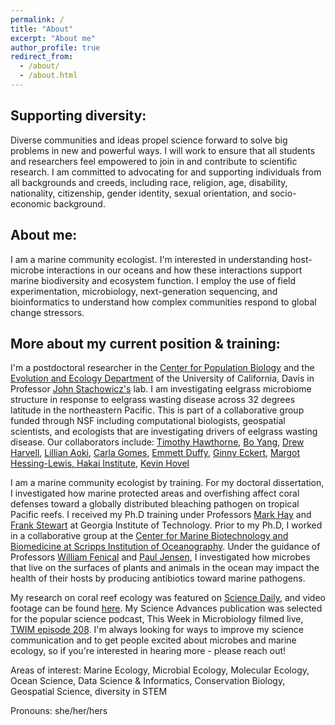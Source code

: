 ```yaml
---
permalink: /
title: "About"
excerpt: "About me"
author_profile: true
redirect_from: 
  - /about/
  - /about.html
---
```

## Supporting diversity:
Diverse communities and ideas propel science forward to solve big problems in new and powerful ways. I will work to ensure that all students and researchers feel empowered to join in and contribute to scientific research. I am committed to advocating for and supporting individuals from all backgrounds and creeds, including race, religion, age, disability, nationality, citizenship, gender identity, sexual orientation, and socio-economic background. 

## About me:
I am a marine community ecologist. I'm interested in understanding host-microbe interactions in our oceans and how these interactions support marine biodiversity and ecosystem function. I employ the use of field experimentation, microbiology, next-generation sequencing, and bioinformatics to understand how complex communities respond to global change stressors.

## More about my current position & training:
I'm a postdoctoral researcher in the [Center for Population Biology](https://cpb.ucdavis.edu/) and the [Evolution and Ecology Department](https://eve.ucdavis.edu/) of the University of California, Davis in Professor [John Stachowicz's](https://stachlab.wordpress.com/) lab.  I am investigating eelgrass microbiome structure in response to eelgrass wasting disease across 32 degrees latitude in the northeastern Pacific. This is part of a collaborative group funded through NSF including computational biologists, geospatial scientists, and ecologists that are investigating drivers of eelgrass wasting disease. Our collaborators include:  [Timothy Hawthorne](http://www.citizensciencegis.org/hawthorne-earns-top-research-honor-at-ucf/), [Bo Yang](https://gis-yang.github.io/), [Drew Harvell](http://www.eeb.cornell.edu/harvell/), [Lillian Aoki](https://lillianaoki.weebly.com/), [Carla Gomes](https://www.cs.cornell.edu/gomes/), [Emmett Duffy](https://marinegeo.si.edu/emmett-duffy), [Ginny Eckert](https://alaskaseagrant.org/about/directory/ginny-eckert/), [Margot Hessing-Lewis, Hakai Institute](https://www.hakai.org/), [Kevin Hovel](http://sci.sdsu.edu/hovel/)

I am a marine community ecologist by training. For my doctoral dissertation, I investigated how marine protected areas and overfishing affect coral defenses toward a globally distributed bleaching pathogen on tropical Pacific reefs. I received my Ph.D training under Professors [Mark Hay](https://ocean.gatech.edu/people/dr-mark-hay) and [Frank Stewart](http://marine-micro.biology.gatech.edu/) at Georgia Institute of Technology. Prior to my Ph.D, I worked in a collaborative group at the [Center for Marine Biotechnology and Biomedicine at Scripps Institution of Oceanography](https://scripps.ucsd.edu/cmbb). Under the guidance of Professors [William Fenical](https://wfenical.scrippsprofiles.ucsd.edu/) and [Paul Jensen](https://pjensen.scrippsprofiles.ucsd.edu/), I investigated how microbes that live on the surfaces of plants and animals in the ocean may impact the health of their hosts by producing antibiotics toward marine pathogens.

My research on coral reef ecology was featured on [Science Daily](https://www.sciencedaily.com/releases/2019/10/191002144239.htm), and video footage can be found [here](https://www.youtube.com/watch?v=Ad9-zN3owyk&feature=youtu.be). My Science Advances publication was selected for the popular science podcast, This Week in Microbiology filmed live, [TWIM episode 208](https://www.microbe.tv/twim/twim-208/). I'm always looking for ways to improve my science communication and to get people excited about microbes and marine ecology, so if you're interested in hearing more - please reach out!

Areas of interest:  Marine Ecology, Microbial Ecology, Molecular Ecology, Ocean Science, Data Science & Informatics, Conservation Biology, Geospatial Science, diversity in STEM

Pronouns: she/her/hers
